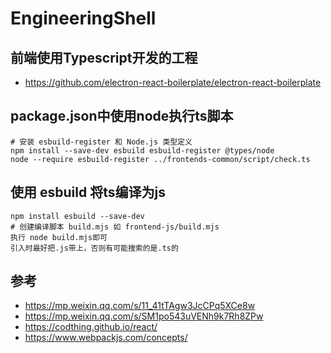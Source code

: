 
# EngineeringShell

## 前端使用Typescript开发的工程

* https://github.com/electron-react-boilerplate/electron-react-boilerplate

## package.json中使用node执行ts脚本

```
# 安装 esbuild-register 和 Node.js 类型定义
npm install --save-dev esbuild esbuild-register @types/node
node --require esbuild-register ../frontends-common/script/check.ts
```

## 使用 esbuild 将ts编译为js

```
npm install esbuild --save-dev
# 创建编译脚本 build.mjs 如 frontend-js/build.mjs
执行 node build.mjs即可
引入时最好把.js带上，否则有可能搜索的是.ts的
```

## 参考

* https://mp.weixin.qq.com/s/11_41tTAgw3JcCPq5XCe8w
* https://mp.weixin.qq.com/s/SM1po543uVENh9k7Rh8ZPw
* https://codthing.github.io/react/
* https://www.webpackjs.com/concepts/
  
  